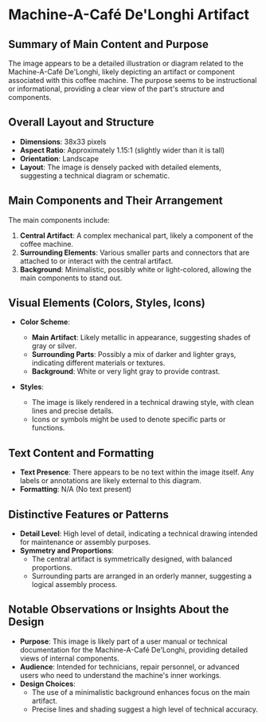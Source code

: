 # Machine-A-Café De'Longhi Artifact

## Summary of Main Content and Purpose
The image appears to be a detailed illustration or diagram related to the Machine-A-Café De'Longhi, likely depicting an artifact or component associated with this coffee machine. The purpose seems to be instructional or informational, providing a clear view of the part's structure and components.

## Overall Layout and Structure

- **Dimensions**: 38x33 pixels
- **Aspect Ratio**: Approximately 1.15:1 (slightly wider than it is tall)
- **Orientation**: Landscape
- **Layout**: The image is densely packed with detailed elements, suggesting a technical diagram or schematic.

## Main Components and Their Arrangement

The main components include:
1. **Central Artifact**: A complex mechanical part, likely a component of the coffee machine.
2. **Surrounding Elements**: Various smaller parts and connectors that are attached to or interact with the central artifact.
3. **Background**: Minimalistic, possibly white or light-colored, allowing the main components to stand out.

## Visual Elements (Colors, Styles, Icons)

- **Color Scheme**:
  - **Main Artifact**: Likely metallic in appearance, suggesting shades of gray or silver.
  - **Surrounding Parts**: Possibly a mix of darker and lighter grays, indicating different materials or textures.
  - **Background**: White or very light gray to provide contrast.

- **Styles**:
  - The image is likely rendered in a technical drawing style, with clean lines and precise details.
  - Icons or symbols might be used to denote specific parts or functions.

## Text Content and Formatting

- **Text Presence**: There appears to be no text within the image itself. Any labels or annotations are likely external to this diagram.
- **Formatting**: N/A (No text present)

## Distinctive Features or Patterns

- **Detail Level**: High level of detail, indicating a technical drawing intended for maintenance or assembly purposes.
- **Symmetry and Proportions**:
  - The central artifact is symmetrically designed, with balanced proportions.
  - Surrounding parts are arranged in an orderly manner, suggesting a logical assembly process.

## Notable Observations or Insights About the Design

- **Purpose**: This image is likely part of a user manual or technical documentation for the Machine-A-Café De'Longhi, providing detailed views of internal components.
- **Audience**: Intended for technicians, repair personnel, or advanced users who need to understand the machine's inner workings.
- **Design Choices**:
  - The use of a minimalistic background enhances focus on the main artifact.
  - Precise lines and shading suggest a high level of technical accuracy.